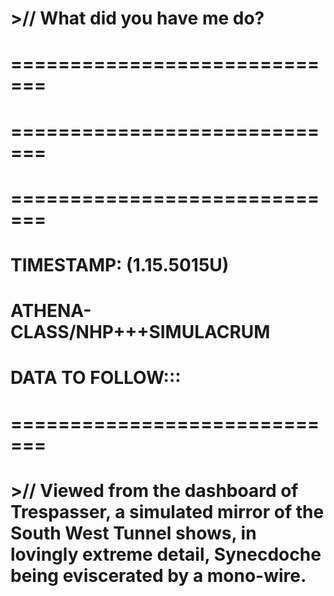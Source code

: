 # >// What did you have me do?
# =============================
# =============================
# =============================
# TIMESTAMP: (1.15.5015U)
# ATHENA-CLASS/NHP+++SIMULACRUM
# DATA TO FOLLOW:::
# =============================
# >// Viewed from the dashboard of Trespasser, a simulated mirror of the South West Tunnel shows, in lovingly extreme detail, Synecdoche being eviscerated by a mono-wire.